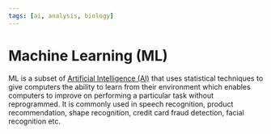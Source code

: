 ```yaml
---
tags: [ai, analysis, biology]
---
```


# Machine Learning (ML)

ML is a subset of [Artificial Intelligence (AI)](202409100038.md) that uses
statistical techniques to give computers the ability to learn from their
environment which enables computers to improve on performing a particular task
without reprogrammed. It is commonly used in speech recognition, product
recommendation, shape recognition, credit card fraud detection, facial
recognition etc.
